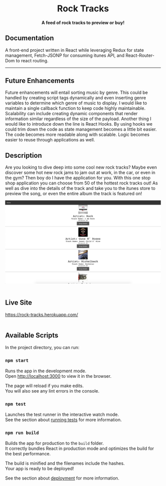 <h1 align="center">Rock Tracks</h1> 

<h4 align="center">A feed of rock tracks to preview or buy!</h4>

## Documentation

A front-end project written in React while leveraging Redux for state management, Fetch-JSONP for consuming itunes API, and React-Router-Dom to react routing. 
<hr></hr>

## Future Enhancements

Future enhancements will entail sorting music by genre. This could be handled by creating script tags dynamically and even inserting genre variables to determine which genre of music to display. I would like to maintain a single callback function to keep code highly maintainable. Scalability can include creating dynamic components that render information similar regardless of the size of the payload.  Another thing I would like to introduce down the line is React Hooks. By using hooks we could trim down the code as state management becomes a little bit easier. The code becomes more readable along with scalable. Logic becomes easier to reuse through applications as well. 

## Description
Are you looking to dive deep into some cool new rock tracks? Maybe even discover some hot new rock jams to jam out at work, in the car, or even in the gym? Then boy do I have the application for you. With this one stop shop application you can choose from 50 of the hottest rock tracks out! As well as dive into the details of the track and take you to the itunes store to preview the song, or even the entire album the track is featured on! 

![Rock Tracks Screenshot](/src/assets/images/RockTracks.png)
<br>
<br>

## Live Site
https://rock-tracks.herokuapp.com/
<br>
<br>

## Available Scripts

In the project directory, you can run:

### `npm start`

Runs the app in the development mode.<br />
Open [http://localhost:3000](http://localhost:3000) to view it in the browser.

The page will reload if you make edits.<br />
You will also see any lint errors in the console.

### `npm test`

Launches the test runner in the interactive watch mode.<br />
See the section about [running tests](https://facebook.github.io/create-react-app/docs/running-tests) for more information.

### `npm run build`

Builds the app for production to the `build` folder.<br />
It correctly bundles React in production mode and optimizes the build for the best performance.

The build is minified and the filenames include the hashes.<br />
Your app is ready to be deployed!

See the section about [deployment](https://facebook.github.io/create-react-app/docs/deployment) for more information.
